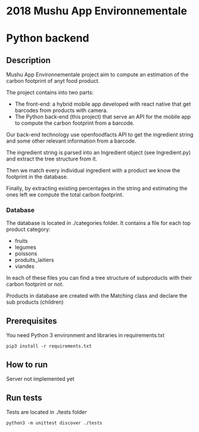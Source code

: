# 2018 Mushu App Environnementale
# Python backend

## Description 

Mushu App Environnementale project aim to compute an estimation of the carbon footprint of anyt food product.

The project contains into two parts:
- The front-end: a hybrid mobile app developed with react native that get barcodes from products with camera.
- The Python back-end (this project) that serve an API for the mobile app to compute the carbon footprint from a barcode.

Our back-end technology use openfoodfacts API to get the ingredient string and some other relevant information from a barcode.

The ingredient string is parsed into an Ingredient object (see Ingredient.py) and extract the tree structure from it.

Then we match every individual ingredient with a product we know the footprint in the database.

Finally, by extracting existing percentages in the string and estimating the ones left we compute the total carbon footprint.

### Database

The database is located in ./categories folder. It contains a file for each top product category:
- fruits
- legumes
- poissons
- produits_laitiers
- viandes

In each of these files you can find a tree structure of subproducts with their carbon footprint or not.

Products in database are created with the Matching class and declare the sub products (children)


## Prerequisites

You need Python 3 environment and libraries in requirements.txt

```
pip3 install -r requirements.txt
```

## How to run

Server not implemented yet

## Run tests

Tests are located in ./tests folder
```
python3 -m unittest discover ./tests
```

